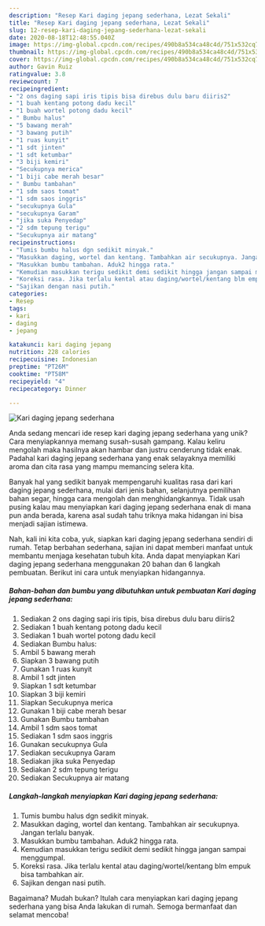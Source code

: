 ```yaml
---
description: "Resep Kari daging jepang sederhana, Lezat Sekali"
title: "Resep Kari daging jepang sederhana, Lezat Sekali"
slug: 12-resep-kari-daging-jepang-sederhana-lezat-sekali
date: 2020-08-18T12:48:55.040Z
image: https://img-global.cpcdn.com/recipes/490b8a534ca48c4d/751x532cq70/kari-daging-jepang-sederhana-foto-resep-utama.jpg
thumbnail: https://img-global.cpcdn.com/recipes/490b8a534ca48c4d/751x532cq70/kari-daging-jepang-sederhana-foto-resep-utama.jpg
cover: https://img-global.cpcdn.com/recipes/490b8a534ca48c4d/751x532cq70/kari-daging-jepang-sederhana-foto-resep-utama.jpg
author: Gavin Ruiz
ratingvalue: 3.8
reviewcount: 7
recipeingredient:
- "2 ons daging sapi iris tipis bisa direbus dulu baru diiris2"
- "1 buah kentang potong dadu kecil"
- "1 buah wortel potong dadu kecil"
- " Bumbu halus"
- "5 bawang merah"
- "3 bawang putih"
- "1 ruas kunyit"
- "1 sdt jinten"
- "1 sdt ketumbar"
- "3 biji kemiri"
- "Secukupnya merica"
- "1 biji cabe merah besar"
- " Bumbu tambahan"
- "1 sdm saos tomat"
- "1 sdm saos inggris"
- "secukupnya Gula"
- "secukupnya Garam"
- "jika suka Penyedap"
- "2 sdm tepung terigu"
- "Secukupnya air matang"
recipeinstructions:
- "Tumis bumbu halus dgn sedikit minyak."
- "Masukkan daging, wortel dan kentang. Tambahkan air secukupnya. Jangan terlalu banyak."
- "Masukkan bumbu tambahan. Aduk2 hingga rata."
- "Kemudian masukkan terigu sedikit demi sedikit hingga jangan sampai menggumpal."
- "Koreksi rasa. Jika terlalu kental atau daging/wortel/kentang blm empuk bisa tambahkan air."
- "Sajikan dengan nasi putih."
categories:
- Resep
tags:
- kari
- daging
- jepang

katakunci: kari daging jepang 
nutrition: 228 calories
recipecuisine: Indonesian
preptime: "PT26M"
cooktime: "PT58M"
recipeyield: "4"
recipecategory: Dinner

---
```



![Kari daging jepang sederhana](https://img-global.cpcdn.com/recipes/490b8a534ca48c4d/751x532cq70/kari-daging-jepang-sederhana-foto-resep-utama.jpg)

Anda sedang mencari ide resep kari daging jepang sederhana yang unik? Cara menyiapkannya memang susah-susah gampang. Kalau keliru mengolah maka hasilnya akan hambar dan justru cenderung tidak enak. Padahal kari daging jepang sederhana yang enak selayaknya memiliki aroma dan cita rasa yang mampu memancing selera kita.

Banyak hal yang sedikit banyak mempengaruhi kualitas rasa dari kari daging jepang sederhana, mulai dari jenis bahan, selanjutnya pemilihan bahan segar, hingga cara mengolah dan menghidangkannya. Tidak usah pusing kalau mau menyiapkan kari daging jepang sederhana enak di mana pun anda berada, karena asal sudah tahu triknya maka hidangan ini bisa menjadi sajian istimewa.




Nah, kali ini kita coba, yuk, siapkan kari daging jepang sederhana sendiri di rumah. Tetap berbahan sederhana, sajian ini dapat memberi manfaat untuk membantu menjaga kesehatan tubuh kita. Anda dapat menyiapkan Kari daging jepang sederhana menggunakan 20 bahan dan 6 langkah pembuatan. Berikut ini cara untuk menyiapkan hidangannya.

<!--inarticleads1-->

##### Bahan-bahan dan bumbu yang dibutuhkan untuk pembuatan Kari daging jepang sederhana:

1. Sediakan 2 ons daging sapi iris tipis, bisa direbus dulu baru diiris2
1. Sediakan 1 buah kentang potong dadu kecil
1. Sediakan 1 buah wortel potong dadu kecil
1. Sediakan  Bumbu halus:
1. Ambil 5 bawang merah
1. Siapkan 3 bawang putih
1. Gunakan 1 ruas kunyit
1. Ambil 1 sdt jinten
1. Siapkan 1 sdt ketumbar
1. Siapkan 3 biji kemiri
1. Siapkan Secukupnya merica
1. Gunakan 1 biji cabe merah besar
1. Gunakan  Bumbu tambahan
1. Ambil 1 sdm saos tomat
1. Sediakan 1 sdm saos inggris
1. Gunakan secukupnya Gula
1. Sediakan secukupnya Garam
1. Sediakan jika suka Penyedap
1. Sediakan 2 sdm tepung terigu
1. Sediakan Secukupnya air matang




<!--inarticleads2-->

##### Langkah-langkah menyiapkan Kari daging jepang sederhana:

1. Tumis bumbu halus dgn sedikit minyak.
1. Masukkan daging, wortel dan kentang. Tambahkan air secukupnya. Jangan terlalu banyak.
1. Masukkan bumbu tambahan. Aduk2 hingga rata.
1. Kemudian masukkan terigu sedikit demi sedikit hingga jangan sampai menggumpal.
1. Koreksi rasa. Jika terlalu kental atau daging/wortel/kentang blm empuk bisa tambahkan air.
1. Sajikan dengan nasi putih.




Bagaimana? Mudah bukan? Itulah cara menyiapkan kari daging jepang sederhana yang bisa Anda lakukan di rumah. Semoga bermanfaat dan selamat mencoba!
